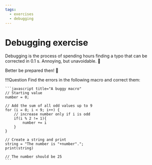 ```yaml
---
tags:
  - exercises
  - debugging
---
```

# Debugging exercise

Debugging is the process of spending hours finding a typo that can be
corrected in 0.1 s. Annoying, but unavoidable. :bug:

Better be prepared then! :muscle:

!!!Question
    Find the errors in the following macro and correct them:

    ```javascript title="A buggy macro"
    // Starting value
    number = 0;

    // Add the sum of all odd values up to 9
    for (i = 0; i < 9; i++) {
        // increase number only if i is odd
        if(i % 2 != 1){
            number += i
        }
    }

    // Create a string and print
    string = "The number is "+number".";
    print(string)

    // The number should be 25
    ```
